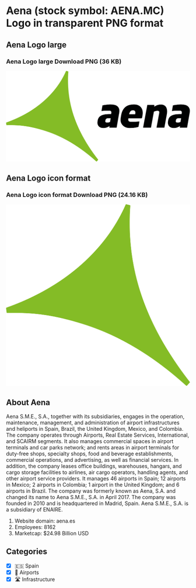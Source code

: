 # Aena (stock symbol: AENA.MC) Logo in transparent PNG format

## Aena Logo large

### Aena Logo large Download PNG (36 KB)

![Aena Logo large Download PNG (36 KB)](/img/orig/AENA.MC_BIG-8a4d870b.png)

## Aena Logo icon format

### Aena Logo icon format Download PNG (24.16 KB)

![Aena Logo icon format Download PNG (24.16 KB)](/img/orig/AENA.MC-019c70b2.png)

## About Aena

Aena S.M.E., S.A., together with its subsidiaries, engages in the operation, maintenance, management, and administration of airport infrastructures and heliports in Spain, Brazil, the United Kingdom, Mexico, and Colombia. The company operates through Airports, Real Estate Services, International, and SCAIRM segments. It also manages commercial spaces in airport terminals and car parks network; and rents areas in airport terminals for duty-free shops, specialty shops, food and beverage establishments, commercial operations, and advertising, as well as financial services. In addition, the company leases office buildings, warehouses, hangars, and cargo storage facilities to airlines, air cargo operators, handling agents, and other airport service providers. It manages 46 airports in Spain; 12 airports in Mexico; 2 airports in Colombia; 1 airport in the United Kingdom; and 6 airports in Brazil. The company was formerly known as Aena, S.A. and changed its name to Aena S.M.E., S.A. in April 2017. The company was founded in 2010 and is headquartered in Madrid, Spain. Aena S.M.E., S.A. is a subsidiary of ENAIRE.

1. Website domain: aena.es
2. Employees: 8162
3. Marketcap: $24.98 Billion USD


## Categories
- [x] 🇪🇸 Spain
- [x] 🛫 Airports
- [x] 🛣️ Infrastructure

